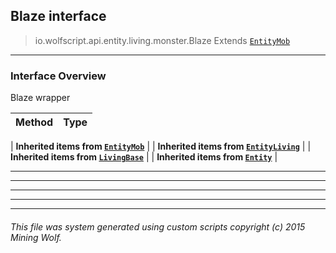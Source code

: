 ## Blaze __interface__

>io.wolfscript.api.entity.living.monster.Blaze
>Extends [`EntityMob`](EntityMob.md)

---

### Interface Overview

Blaze wrapper

Method | Type   
--- | :--- 
 |
__Inherited items from [`EntityMob`](EntityMob.md)__ |
 |
__Inherited items from [`EntityLiving`](../EntityLiving.md)__ |
 |
__Inherited items from [`LivingBase`](../LivingBase.md)__ |
 |
__Inherited items from [`Entity`](../../Entity.md)__ |











---



---


---


---


---


###### This file was system generated using custom scripts copyright (c) 2015 Mining Wolf.
	

